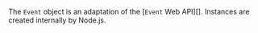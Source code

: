 <!-- YAML
added: v14.5.0
-->

The `Event` object is an adaptation of the [`Event` Web API][]. Instances
are created internally by Node.js.

